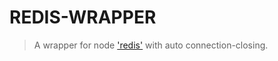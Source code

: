 # REDIS-WRAPPER

> A wrapper for node ['redis'](https://github.com/NodeRedis/node_redis) with auto connection-closing.

